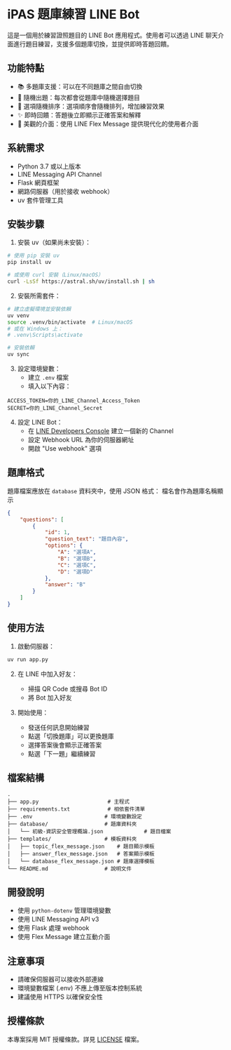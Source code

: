 # iPAS 題庫練習 LINE Bot

這是一個用於練習證照題目的 LINE Bot 應用程式。使用者可以透過 LINE 聊天介面進行題目練習，支援多個題庫切換，並提供即時答題回饋。

## 功能特點

- 📚 多題庫支援：可以在不同題庫之間自由切換
- 🎯 隨機出題：每次都會從題庫中隨機選擇題目
- 🔄 選項隨機排序：選項順序會隨機排列，增加練習效果
- ✨ 即時回饋：答題後立即顯示正確答案和解釋
- 📱 美觀的介面：使用 LINE Flex Message 提供現代化的使用者介面

## 系統需求

- Python 3.7 或以上版本
- LINE Messaging API Channel
- Flask 網頁框架
- 網路伺服器（用於接收 webhook）
- uv 套件管理工具

## 安裝步驟

1. 安裝 uv（如果尚未安裝）：
```bash
# 使用 pip 安裝 uv
pip install uv

# 或使用 curl 安裝（Linux/macOS）
curl -LsSf https://astral.sh/uv/install.sh | sh
```

2. 安裝所需套件：
```bash
# 建立虛擬環境並安裝依賴
uv venv
source .venv/bin/activate  # Linux/macOS
# 或在 Windows 上：
# .venv\Scripts\activate

# 安裝依賴
uv sync
```

3. 設定環境變數：
   - 建立 `.env` 檔案
   - 填入以下內容：
```
ACCESS_TOKEN=你的_LINE_Channel_Access_Token
SECRET=你的_LINE_Channel_Secret
```

4. 設定 LINE Bot：
   - 在 [LINE Developers Console](https://developers.line.biz/console/) 建立一個新的 Channel
   - 設定 Webhook URL 為你的伺服器網址
   - 開啟 "Use webhook" 選項

## 題庫格式

題庫檔案應放在 `database` 資料夾中，使用 JSON 格式：
檔名會作為題庫名稱顯示  

```json
{
    "questions": [
        {
            "id": 1,
            "question_text": "題目內容",
            "options": {
                "A": "選項A",
                "B": "選項B",
                "C": "選項C",
                "D": "選項D"
            },
            "answer": "B"
        }
    ]
}
```

## 使用方法

1. 啟動伺服器：
```bash
uv run app.py
```

2. 在 LINE 中加入好友：
   - 掃描 QR Code 或搜尋 Bot ID
   - 將 Bot 加入好友

3. 開始使用：
   - 發送任何訊息開始練習
   - 點選「切換題庫」可以更換題庫
   - 選擇答案後會顯示正確答案
   - 點選「下一題」繼續練習

## 檔案結構

```
.
├── app.py                      # 主程式
├── requirements.txt            # 相依套件清單
├── .env                       # 環境變數設定
├── database/                  # 題庫資料夾
│   └── 初級-資訊安全管理概論.json             # 題目檔案
├── templates/                 # 模板資料夾
│   ├── topic_flex_message.json    # 題目顯示模板
│   ├── answer_flex_message.json   # 答案顯示模板
│   └── database_flex_message.json # 題庫選擇模板
└── README.md                  # 說明文件
```

## 開發說明

- 使用 `python-dotenv` 管理環境變數
- 使用 LINE Messaging API v3
- 使用 Flask 處理 webhook
- 使用 Flex Message 建立互動介面

## 注意事項

- 請確保伺服器可以接收外部連線
- 環境變數檔案 (.env) 不應上傳至版本控制系統
- 建議使用 HTTPS 以確保安全性

## 授權條款

本專案採用 MIT 授權條款。詳見 [LICENSE](LICENSE) 檔案。
